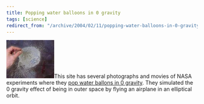 ```yaml
---
title: Popping water balloons in 0 gravity
tags: [science]
redirect_from: "/archive/2004/02/11/popping-water-balloons-in-0-gravity.aspx/"
---
```


![A Balloon popping](/assets/images/PoppingBalloons.JPG)This site has several
photographs and movies of NASA experiments where they [pop water ballons
in 0
gravity](http://microgravity.grc.nasa.gov/balloon/blob.htm "popping ballons in 0 gravity").
They simulated the 0 gravity effect of being in outer space by flying an
airplane in an elliptical orbit.

